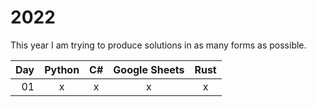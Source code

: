 # 2022

This year I am trying to produce solutions in as many forms as possible.

| Day  | Python | C# | Google Sheets | Rust |
| ---: | :---: | :---: | :---: | :---: |
| 01 | x | x | x | x |
